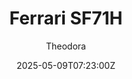 ---
title: "Ferrari SF71H"
meta_title: ""
description: "Ferrari SF71H by SP Mod for Assetto Corsa, ready to race!"
date: 2025-05-09T07:23:00Z
thumb: Md4HUdl
mainimage: GOyxbkV
cargallery: ["zzWkJqQ"]
categories: ["Car"]
author: "Theodora"
tags: ["Ferrari", "F1", "Formula 1", "Formula", "R2R", "SP Mod", "2018", "Italy"]
draft: false
link: https://modsfire.com/J2k3tvYIttGwIz9
zipsize: 128 MB
manu: Ferrari
logo2: scuderia-sf
championship: Formula 1
country: Italy
year: 2018
class: Formula
drivetrain: RWD
engine: 062 EVO 1.6l
power: "- bhp"
torque: "-"
mass: "715*"
speed: "-+"
accel: "- seconds"
gb: 8-speed
creator: SP Mod
version: "1.0"
csp: "0.2.6"
carname: "Ferrari SF71H"
folder: "f1_2018_sf71h"
livery: "Included"
r2r: 1
host: ModsFire
---